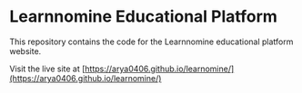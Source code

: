 # Learnnomine Educational Platform

This repository contains the code for the Learnnomine educational platform website.

Visit the live site at [https://arya0406.github.io/learnomine/](https://arya0406.github.io/learnomine/)
